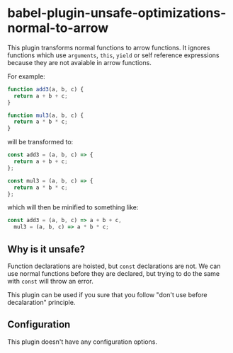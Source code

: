 # babel-plugin-unsafe-optimizations-normal-to-arrow

This plugin transforms normal functions to arrow functions. It ignores functions which use
`arguments`, `this`, `yield` or self reference expressions because they are not avaiable in arrow
functions.

For example:

```js
function add3(a, b, c) {
  return a + b + c;
}

function mul3(a, b, c) {
  return a * b * c;
}
```

will be transformed to:

```js
const add3 = (a, b, c) => {
  return a + b + c;
};

const mul3 = (a, b, c) => {
  return a * b * c;
};
```

which will then be minified to something like:

```js
const add3 = (a, b, c) => a + b + c,
  mul3 = (a, b, c) => a * b * c;
```

## Why is it unsafe?

Function declarations are hoisted, but `const` declarations are not. We can use normal functions
before they are declared, but trying to do the same with `const` will throw an error.

This plugin can be used if you sure that you follow "don't use before decalaration" principle.

## Configuration

This plugin doesn't have any configuration options.
